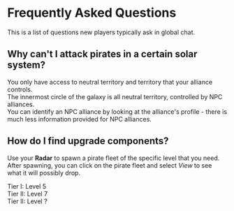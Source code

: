# Frequently Asked Questions

This is a list of questions new players typically ask in global chat.

## Why can't I attack pirates in a certain solar system?

You only have access to neutral territory and territory that your alliance controls.  
The innermost circle of the galaxy is all neutral territory, controlled by NPC alliances.  
You can identify an NPC alliance by looking at the alliance's profile - there is much less information provided for NPC alliances.

## How do I find upgrade components?

Use your **Radar** to spawn a pirate fleet of the specific level that you need.  
After spawning, you can click on the pirate fleet and select *View* to see what it will possibly drop.  

Tier I: Level 5  
Tier II: Level 7  
Tier II: Level ?

